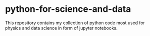 # python-for-science-and-data
This repository contains my collection of python code most used for physics and data science in form of jupyter notebooks.
